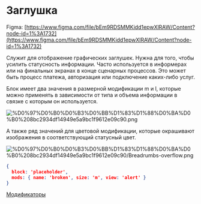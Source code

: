 # Заглушка

Figma: [https://www.figma.com/file/bEm9RDSMMKidd1epwXlRAW/Content?node-id=1%3A1732](https://www.figma.com/file/bEm9RDSMMKidd1epwXlRAW/Content?node-id=1%3A1732)

Служит для отображение графических заглушек. Нужна для того, чтобы усилить статусность информации. Часто используется в информерах или на финальных экранах в конце сценарных процессов. Это может быть процесс платежа, авторизация или подключение каких-либо услуг.

Блок имеет два значения в размерной модификации m и l, которые можно применять в зависимости от типа и объема информации в связке с которым он используется.

![%D0%97%D0%B0%D0%B3%D0%BB%D1%83%D1%88%D0%BA%D0%B0%208bc2934df14949e5a9bc1f9612e09c90.png](%D0%97%D0%B0%D0%B3%D0%BB%D1%83%D1%88%D0%BA%D0%B0%208bc2934df14949e5a9bc1f9612e09c90.png)

А также ряд значений для цветовой модификации, которые окрашивают изображения в соответствующий статусный цвет.

![%D0%97%D0%B0%D0%B3%D0%BB%D1%83%D1%88%D0%BA%D0%B0%208bc2934df14949e5a9bc1f9612e09c90/Breadrumbs-overflow.png](%D0%97%D0%B0%D0%B3%D0%BB%D1%83%D1%88%D0%BA%D0%B0%208bc2934df14949e5a9bc1f9612e09c90/Breadrumbs-overflow.png)

```json
{
  block: 'placeholder',
  mods: { name: 'broken', size: 'm', view: 'alert' }
}
```

[Модификаторы](%D0%97%D0%B0%D0%B3%D0%BB%D1%83%D1%88%D0%BA%D0%B0%208bc2934df14949e5a9bc1f9612e09c90/%D0%9C%D0%BE%D0%B4%D0%B8%D1%84%D0%B8%D0%BA%D0%B0%D1%82%D0%BE%D1%80%D1%8B%20f5c4c019a2074268ba460d94a4bb0695.csv)